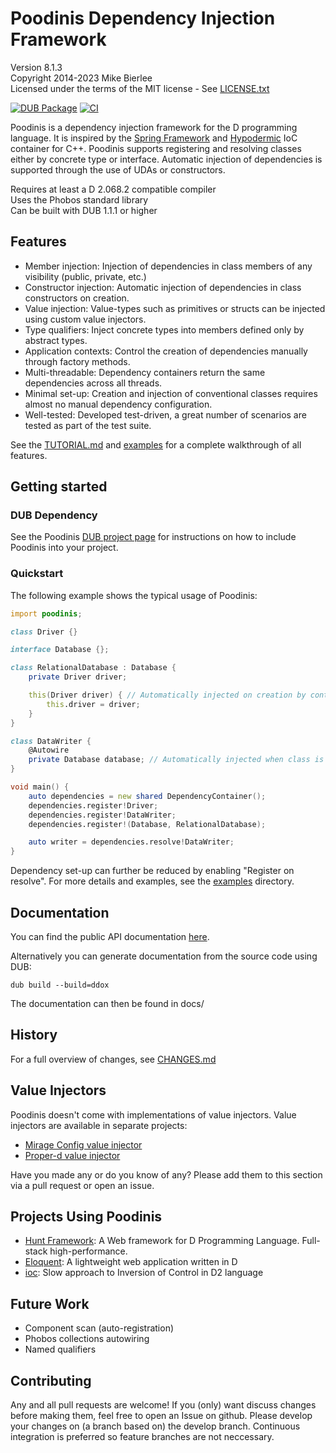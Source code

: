 Poodinis Dependency Injection Framework
=======================================
Version 8.1.3  
Copyright 2014-2023 Mike Bierlee  
Licensed under the terms of the MIT license - See [LICENSE.txt](LICENSE.txt)

[![DUB Package](https://img.shields.io/dub/v/poodinis.svg)](https://code.dlang.org/packages/poodinis) [![CI](https://github.com/mbierlee/poodinis/actions/workflows/dub.yml/badge.svg)](https://github.com/mbierlee/poodinis/actions/workflows/dub.yml)

Poodinis is a dependency injection framework for the D programming language. It is inspired by the [Spring Framework] and [Hypodermic] IoC container for C++. Poodinis supports registering and resolving classes either by concrete type or interface. Automatic injection of dependencies is supported through the use of UDAs or constructors.

Requires at least a D 2.068.2 compatible compiler  
Uses the Phobos standard library  
Can be built with DUB 1.1.1 or higher

Features
--------
* Member injection: Injection of dependencies in class members of any visibility (public, private, etc.)
* Constructor injection: Automatic injection of dependencies in class constructors on creation.
* Value injection: Value-types such as primitives or structs can be injected using custom value injectors.
* Type qualifiers: Inject concrete types into members defined only by abstract types.
* Application contexts: Control the creation of dependencies manually through factory methods.
* Multi-threadable: Dependency containers return the same dependencies across all threads.
* Minimal set-up: Creation and injection of conventional classes requires almost no manual dependency configuration.
* Well-tested: Developed test-driven, a great number of scenarios are tested as part of the test suite.  

See the [TUTORIAL.md](TUTORIAL.md) and [examples](example) for a complete walkthrough of all features.

Getting started
---------------
### DUB Dependency
See the Poodinis [DUB project page] for instructions on how to include Poodinis into your project.

### Quickstart
The following example shows the typical usage of Poodinis:
```d
import poodinis;

class Driver {}

interface Database {};

class RelationalDatabase : Database {
	private Driver driver;

	this(Driver driver) { // Automatically injected on creation by container
		this.driver = driver;
	}
}

class DataWriter {
	@Autowire
	private Database database; // Automatically injected when class is resolved
}

void main() {
	auto dependencies = new shared DependencyContainer();
	dependencies.register!Driver;
	dependencies.register!DataWriter;
	dependencies.register!(Database, RelationalDatabase);

	auto writer = dependencies.resolve!DataWriter;
}
```
Dependency set-up can further be reduced by enabling "Register on resolve". For more details and examples, see the [examples](example) directory.

Documentation
-------------
You can find the public API documentation [here](https://poodinis.dpldocs.info/v8.1.3/index.html).

Alternatively you can generate documentation from the source code using DUB:
```
dub build --build=ddox
```
The documentation can then be found in docs/

History
-------
For a full overview of changes, see [CHANGES.md](CHANGES.md)

Value Injectors
---------------
Poodinis doesn't come with implementations of value injectors. Value injectors are available in separate projects:
* [Mirage Config value injector](https://github.com/mbierlee/mirage-injector)
* [Proper-d value injector](https://github.com/mbierlee/poodinis-proper-d-injector)

Have you made any or do you know of any? Please add them to this section via a pull request or open an issue.

Projects Using Poodinis
-----------------------
* [Hunt Framework](https://github.com/huntlabs/hunt-framework): A Web framework for D Programming Language. Full-stack high-performance.
* [Eloquent](https://github.com/SingingBush/eloquent): A lightweight web application written in D
* [ioc](https://github.com/FilipMalczak/ioc): Slow approach to Inversion of Control in D2 language

Future Work
-----------
* Component scan (auto-registration)
* Phobos collections autowiring
* Named qualifiers

Contributing
------------
Any and all pull requests are welcome! If you (only) want discuss changes before making them, feel free to open an Issue on github.
Please develop your changes on (a branch based on) the develop branch. Continuous integration is preferred so feature branches are not neccessary.

[Spring Framework]: http://projects.spring.io/spring-framework/
[Hypodermic]: https://github.com/ybainier/hypodermic/
[DUB]: http://code.dlang.org/
[DUB project page]: http://code.dlang.org/packages/poodinis
[Github issue tracker]: https://github.com/mbierlee/poodinis/issues
